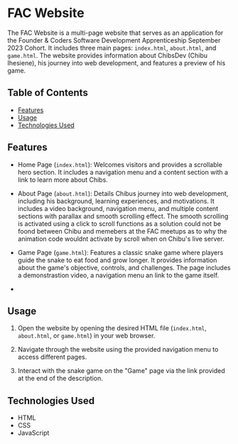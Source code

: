 # FAC Website

The FAC Website is a multi-page website that serves as an application for the Founder & Coders Software Development Apprenticeship September 2023 Cohort. It includes three main pages: `index.html`, `about.html`, and `game.html`. The website provides information about ChibsDev (Chibu Ihesiene), his journey into web development, and features a preview of his game.

## Table of Contents

- [Features](#features)
- [Usage](#usage)
- [Technologies Used](#technologies-used)

## Features

- Home Page (`index.html`): Welcomes visitors and provides a scrollable hero section. It includes a navigation menu and a content section with a link to learn more about Chibs.

- About Page (`about.html`): Details Chibus journey into web development, including his background, learning experiences, and motivations. It includes a video background, navigation menu, and multiple content sections with parallax and smooth scrolling effect. The smooth scrolling is activated using a click to scroll functions as a solution could not be foond between Chibu and memebers at the FAC meetups as to  why the animation code wouldnt activate by scroll when on Chibu's live server.

- Game Page (`game.html`): Features a classic snake game where players guide the snake to eat food and grow longer. It provides information about the game's objective, controls, and challenges. The page includes a demonstrastion video, a navigation menu an link to the game itself.
- 

## Usage

1. Open the website by opening the desired HTML file (`index.html`, `about.html`, or `game.html`) in your web browser.

2. Navigate through the website using the provided navigation menu to access different pages.

3. Interact with the snake game on the "Game" page via the link provided at the end of the description.

## Technologies Used

- HTML
- CSS
- JavaScript


